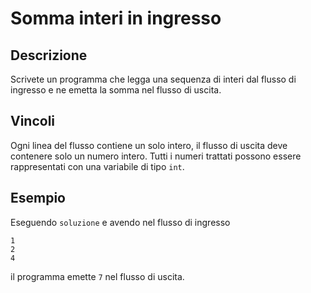 Somma interi in ingresso
========================

Descrizione
-----------

Scrivete un programma che legga una sequenza di interi dal flusso di ingresso
e ne emetta la somma nel flusso di uscita.


Vincoli
-------

Ogni linea del flusso contiene un solo intero, il flusso di uscita deve
contenere solo un numero intero. Tutti i numeri trattati possono essere
rappresentati con una variabile di tipo `int`.


Esempio
-------

Eseguendo `soluzione` e avendo nel flusso di ingresso

    1
    2
    4

il programma emette `7` nel flusso di uscita.
